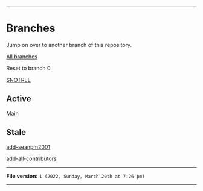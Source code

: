
***

# Branches

Jump on over to another branch of this repository.

[All branches](https://github.com/seanpm2001/DroppedText_Corpus/branches/)

Reset to branch 0.

[$NOTREE](https://github.com/seanpm2001/DroppedText_Corpus/)

## Active

[Main](https://github.com/seanpm2001/DroppedText_Corpus/tree/main/)

## Stale

[add-seanpm2001](https://github.com/seanpm2001/DroppedText_Corpus/tree/all-contributors/add-seanpm2001/)

[add-all-contributors](https://github.com/seanpm2001/DroppedText_Corpus/tree/all-contributors/add-all-contributors/)

***

**File version:** `1 (2022, Sunday, March 20th at 7:26 pm)`

***
